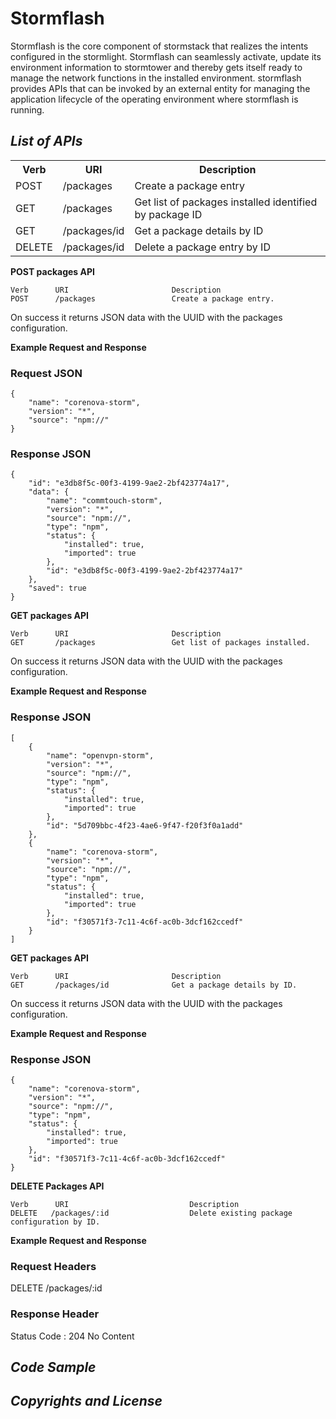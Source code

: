 Stormflash
==========

Stormflash is the core component of stormstack that realizes the intents configured in the stormlight. Stormflash can seamlessly activate, update its environment information to stormtower and thereby gets itself ready to manage the network functions in the installed environment. stormflash provides APIs that can be invoked by an external entity for managing the application lifecycle of the operating environment where stormflash is running.


*List of APIs*
----------------

<table>
  <tr>
    <th>Verb</th><th>URI</th><th>Description</th>
  </tr>
 <tr>
    <td>POST</td><td>/packages</td><td>Create a package entry</td>
  </tr> 
  <tr>
    <td>GET</td><td>/packages</td><td>Get list of packages installed identified by package ID</td>
  </tr>
  <tr>
    <td>GET</td><td>/packages/id</td><td>Get a package details by ID</td>
  </tr>
  <tr>
    <td>DELETE</td><td>/packages/id</td><td>Delete a package entry by ID</td>
  </tr> 
</table>


**POST packages API**

    Verb      URI                       Description
    POST      /packages                 Create a package entry.

On success it returns JSON data with the UUID with the packages configuration.

**Example Request and Response**

### Request JSON
   
    {
        "name": "corenova-storm",
        "version": "*",
        "source": "npm://"
    }
### Response JSON

    {
        "id": "e3db8f5c-00f3-4199-9ae2-2bf423774a17",
        "data": {
            "name": "commtouch-storm",
            "version": "*",
            "source": "npm://",
            "type": "npm",
            "status": {
                "installed": true,
                "imported": true
            },
            "id": "e3db8f5c-00f3-4199-9ae2-2bf423774a17"
        },
        "saved": true
    }


**GET packages API**

    Verb      URI                       Description
    GET       /packages                 Get list of packages installed.

On success it returns JSON data with the UUID with the packages configuration.

**Example Request and Response**

### Response JSON

    [
        {
            "name": "openvpn-storm",
            "version": "*",
            "source": "npm://",
            "type": "npm",
            "status": {
                "installed": true,
                "imported": true
            },
            "id": "5d709bbc-4f23-4ae6-9f47-f20f3f0a1add"
        },
        {
            "name": "corenova-storm",
            "version": "*",
            "source": "npm://",
            "type": "npm",
            "status": {
                "installed": true,
                "imported": true
            },
            "id": "f30571f3-7c11-4c6f-ac0b-3dcf162ccedf"
        }
    ]
    

**GET packages API**

    Verb      URI                       Description
    GET       /packages/id              Get a package details by ID.

On success it returns JSON data with the UUID with the packages configuration.

**Example Request and Response**

### Response JSON
    {
        "name": "corenova-storm",
        "version": "*",
        "source": "npm://",
        "type": "npm",
        "status": {
            "installed": true,
            "imported": true
        },
        "id": "f30571f3-7c11-4c6f-ac0b-3dcf162ccedf"
    }



**DELETE Packages API**

    Verb      URI                           Description
    DELETE   /packages/:id                  Delete existing package configuration by ID.

**Example Request and Response**

### Request Headers
DELETE /packages/:id

### Response Header

Status Code : 204 No Content




*Code Sample*
-------------------------





*Copyrights and License*
-------------------------
